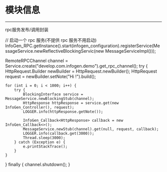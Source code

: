 # 模块信息
---------------------------------------------------
rpc服务发布/调用封装

// 启动一个 rpc 服务(不提供 rpc 服务不用启动)
		InfoGen_RPC.getInstance().start(infogen_configuration).registerService(MessageService.newReflectiveBlockingServic(new MessageServiceImpl()));

RemoteRPCChannel channel = Service.create("develop.com.infogen.demo").get_rpc_channel();
try {
	HttpRequest.Builder newBuilder = HttpRequest.newBuilder();
	HttpRequest request = newBuilder.setNote("Hi !").build();

	for (int i = 0; i < 1000; i++) {
		try {
			BlockingInterface service = MessageService.newBlockingStub(channel);
			HttpResponse httpResponse = service.get(new InfoGen_Controller(), request);
			LOGGER.info(httpResponse.getNote());
			
			InfoGen_Callback<HttpResponse> callback = new InfoGen_Callback<>();
			MessageService.newStub(channel).get(null, request, callback);
			LOGGER.info(callback.get(3000));
			Thread.sleep(3000);
		} catch (Exception e) {
			e.printStackTrace();
		}
	}
} finally {
	channel.shutdown();
}